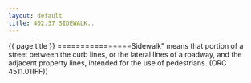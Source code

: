 ```yaml
---
layout: default 
title: 402.37 SIDEWALK..
---
```


{{ page.title }}
================Sidewalk" means that portion of a street between the curb lines, or the
lateral lines of a roadway, and the adjacent property lines, intended
for the use of pedestrians. (ORC 4511.01(FF))
